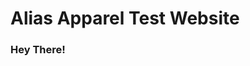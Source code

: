 <html>
   
<head> 
    <link href="css.css" type="text/css" rel="stylesheet">
    
</head>

<body>
<div>
<h1 class="title">Alias Apparel Test Website</h1>
</div>


<h3 class="second">Hey There!</h3>

</body>

</html>
